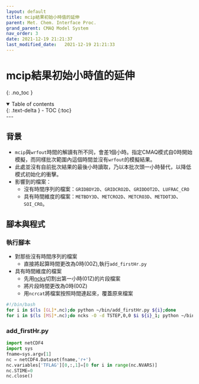 ```yaml
---
layout: default
title: mcip結果初始小時值的延伸
parent: Met. Chem. Interface Proc.
grand_parent: CMAQ Model System
nav_order: 3
date: 2021-12-19 21:21:37
last_modified_date:   2021-12-19 21:21:33
---
```


# mcip結果初始小時值的延伸
{: .no_toc }

<details open markdown="block">
  <summary>
    Table of contents
  </summary>
  {: .text-delta }
- TOC
{:toc}
</details>
---

## 背景
- `mcip`與`wrfout`時間的解讀有所不同，會差1個小時。指定CMAQ模式自0時開始模擬，而同樣批次範圍內這個時間並沒有`wrfout`的模擬結果。
- 此處並沒有自前批次結果的最後小時讀取，乃以本批次頭一小時替代，以降低模式初始化的衝擊。
- 影響到的檔案：
  - 沒有時間序列的檔案：`GRIDBDY2D`、`GRIDCRO2D`、`GRIDDOT2D`、`LUFRAC_CRO`
  - 具有時間維度的檔案：`METBDY3D`、`METCRO2D`、`METCRO3D`、`METDOT3D`、`SOI_CRO`。

## 腳本與程式

### 執行腳本
- 對那些沒有時間序列的檔案
  - 直接將起算時間更改為0時(00Z),執行`add_firstHr.py`
- 具有時間維度的檔案
  - 先用[ncks](https://sinotec2.github.io/Focus-on-Air-Quality/utilities/netCDF/ncks/)切割出第一小時(01Z)的片段檔案
  - 將片段時間更改為0時(00Z)
  - 用`ncrcat`將檔案按照時間連起來，覆蓋原來檔案

```bash
#!/bin/bash
for i in $(ls [GL]*.nc);do python ~/bin/add_firstHr.py ${i};done
for i in $(ls [MS]*.nc);do ncks -O -d TSTEP,0,0 $i ${i}_1; python ~/bin/add_firstHr.py ${i}_1;ncrcat -O ${i}_1 ${i} a;mv a ${i};rm ${i}_1;done
```

### add_firstHr.py

```python
import netCDF4
import sys
fname=sys.argv[1]
nc = netCDF4.Dataset(fname,'r+')
nc.variables['TFLAG'][0,:,1]=[0 for i in range(nc.NVARS)]
nc.STIME=0
nc.close()
```
